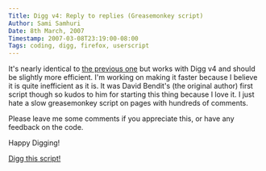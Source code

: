 ```yaml
---
Title: Digg v4: Reply to replies (Greasemonkey script)
Author: Sami Samhuri
Date: 8th March, 2007
Timestamp: 2007-03-08T23:19:00-08:00
Tags: coding, digg, firefox, userscript
---
```


It's nearly identical to <a href="http://userscripts.org/scripts/show/4664">the previous one</a> but works with Digg v4 and should be slightly more efficient. I'm working on making it faster because I believe it is quite inefficient as it is. It was David Bendit's (the original author) first script though so kudos to him for starting this thing because I love it. I just hate a slow greasemonkey script on pages with hundreds of comments.

Please leave me some comments if you appreciate this, or have any feedback on the code.

Happy Digging!

<a href="http://www.digg.com/software/Reply_to_reply_Greasemonkey_script_Updated_for_Digg_v4">Digg this script!</a>


